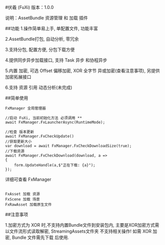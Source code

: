 ﻿#伏羲 (FuXi)
版本：1.0.0

说明：AssetBundle 资源管理 和 加载 插件

##功能
1.操作简单易上手, 单配置文件, 功能丰富

2.AssetBundle打包, 自动分析, 零冗余

3.支持分包, 配置方便, 分包下载方便

4.提供同步异步加载接口, 支持 Task 异步 和协程异步

5.内置 加密, 可选 Offset 偏移加密, XOR 全字节 异或加密(查看注意事项), 另提供 加密拓展接口

6.支持 资源 引用 动态分析(未完成)

##简单使用

````
FxManager 全局管理器

//启动 FuXi, 当前初始化方法 必须调用 **
await FxManager.FxLauncherAsync(RuntimeMode);

//检查 版本更新
await FxManager.FxCheckUpdate()
//获取更新大小
var download = await FxManager.FxCheckDownloadSize(true);
//下载资源
await FxManager.FxCheckDownload(download, a =>
{
    form.UpdateHandle(a,$"正在下载: {a}");
});

````
详细可查看 FxManager

````

FxAsset 加载 资源
FxScene 加载 场景
FxRawAsset 加载原生文件

````

##注意事项

1.加密方式为 XOR 时,不支持内置Bundle文件到安装包内, 主要是XOR加密方式需以文件流形式读取解密,
StreamingAssets文件夹 不支持相关操作! 如需 XOR 加密, Bundle 文件需先下载 后使用.




    
    